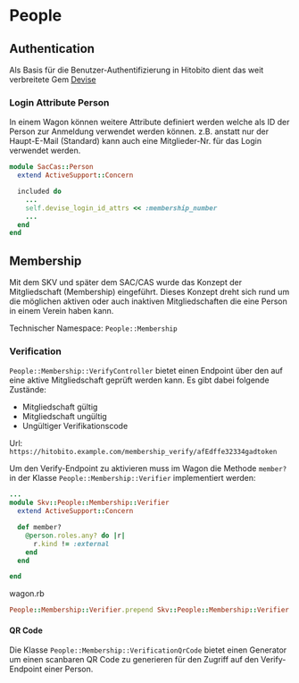 # People

## Authentication

Als Basis für die Benutzer-Authentifizierung in Hitobito dient das weit verbreitete Gem [Devise](https://github.com/heartcombo/devise)

### Login Attribute Person

In einem Wagon können weitere Attribute definiert werden welche als ID der Person
zur Anmeldung verwendet werden können. z.B. anstatt nur der Haupt-E-Mail (Standard) kann
auch eine Mitglieder-Nr. für das Login verwendet werden.

```ruby
module SacCas::Person
  extend ActiveSupport::Concern

  included do
    ...
    self.devise_login_id_attrs << :membership_number
    ...
  end
end
```

## Membership

Mit dem SKV und später dem SAC/CAS wurde das Konzept der Mitgliedschaft (Membership) eingeführt. Dieses Konzept dreht sich rund um die möglichen aktiven oder auch inaktiven Mitgliedschaften die eine Person in einem Verein haben kann.

Technischer Namespace: `People::Membership`

### Verification

`People::Membership::VerifyController` bietet einen Endpoint über den auf eine aktive Mitgliedschaft geprüft werden kann. Es gibt dabei folgende Zustände:
- Mitgliedschaft gültig
- Mitgliedschaft ungültig
- Ungültiger Verifikationscode

Url: `https://hitobito.example.com/membership_verify/afEdffe32334gadtoken`

Um den Verify-Endpoint zu aktivieren muss im Wagon die Methode `member?` in der Klasse `People::Membership::Verifier` implementiert werden:

```ruby
...
module Skv::People::Membership::Verifier
  extend ActiveSupport::Concern

  def member?
    @person.roles.any? do |r|
      r.kind != :external
    end
  end

end
```

wagon.rb
```ruby
People::Membership::Verifier.prepend Skv::People::Membership::Verifier
```
#### QR Code

Die Klasse `People::Membership::VerificationQrCode` bietet einen Generator um einen scanbaren QR Code zu generieren für den Zugriff auf den Verify-Endpoint einer Person.
